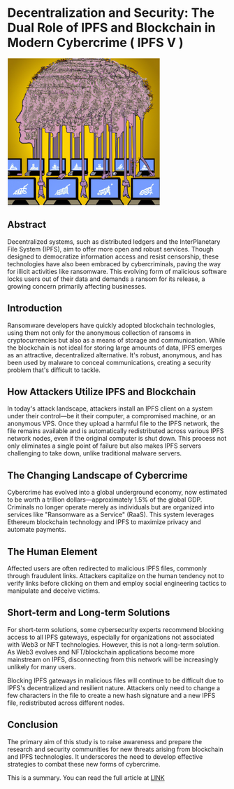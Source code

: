 # Decentralization and Security: The Dual Role of IPFS and Blockchain in Modern Cybercrime ( IPFS V )
![Alt text](ips.png)


## Abstract

Decentralized systems, such as distributed ledgers and the InterPlanetary File System (IPFS), aim to offer more open and robust services. Though designed to democratize information access and resist censorship, these technologies have also been embraced by cybercriminals, paving the way for illicit activities like ransomware. This evolving form of malicious software locks users out of their data and demands a ransom for its release, a growing concern primarily affecting businesses. 

## Introduction

Ransomware developers have quickly adopted blockchain technologies, using them not only for the anonymous collection of ransoms in cryptocurrencies but also as a means of storage and communication. While the blockchain is not ideal for storing large amounts of data, IPFS emerges as an attractive, decentralized alternative. It's robust, anonymous, and has been used by malware to conceal communications, creating a security problem that's difficult to tackle.

## How Attackers Utilize IPFS and Blockchain

In today's attack landscape, attackers install an IPFS client on a system under their control—be it their computer, a compromised machine, or an anonymous VPS. Once they upload a harmful file to the IPFS network, the file remains available and is automatically redistributed across various IPFS network nodes, even if the original computer is shut down. This process not only eliminates a single point of failure but also makes IPFS servers challenging to take down, unlike traditional malware servers.

## The Changing Landscape of Cybercrime

Cybercrime has evolved into a global underground economy, now estimated to be worth a trillion dollars—approximately 1.5% of the global GDP. Criminals no longer operate merely as individuals but are organized into services like "Ransomware as a Service" (RaaS). This system leverages Ethereum blockchain technology and IPFS to maximize privacy and automate payments.

## The Human Element

Affected users are often redirected to malicious IPFS files, commonly through fraudulent links. Attackers capitalize on the human tendency not to verify links before clicking on them and employ social engineering tactics to manipulate and deceive victims.

## Short-term and Long-term Solutions

For short-term solutions, some cybersecurity experts recommend blocking access to all IPFS gateways, especially for organizations not associated with Web3 or NFT technologies. However, this is not a long-term solution. As Web3 evolves and NFT/blockchain applications become more mainstream on IPFS, disconnecting from this network will be increasingly unlikely for many users.

Blocking IPFS gateways in malicious files will continue to be difficult due to IPFS's decentralized and resilient nature. Attackers only need to change a few characters in the file to create a new hash signature and a new IPFS file, redistributed across different nodes.

## Conclusion

The primary aim of this study is to raise awareness and prepare the research and security communities for new threats arising from blockchain and IPFS technologies. It underscores the need to develop effective strategies to combat these new forms of cybercrime. 

This is a summary.
You can read the full article at [LINK](#)